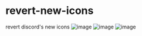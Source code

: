 # revert-new-icons
revert discord's new icons
![image](https://github.com/user-attachments/assets/a149c1d4-8c50-425d-a641-18c5a2536baa)
![image](https://github.com/user-attachments/assets/38e7d251-bbb9-445f-b41d-bf1a4ffd9e99)
![image](https://github.com/user-attachments/assets/b832c932-e296-47e3-9ee5-643f05fa08b5)
